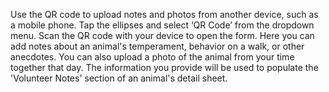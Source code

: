Use the QR code to upload notes and photos from another device, such as a mobile phone. Tap the ellipses and select ‘QR Code’ from the dropdown menu. Scan the QR code with your device to open the form. Here you can  add notes about an animal's temperament, behavior on a walk, or other anecdotes. You can also upload a photo of the animal from your time together that day. The information you provide will be used to populate the 'Volunteer Notes' section of an animal's detail sheet. 